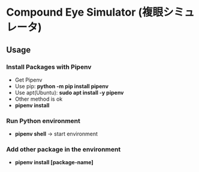 # Compound Eye Simulator (複眼シミュレータ)
## Usage
### Install Packages with Pipenv
- Get Pipenv
 - Use pip: **python -m pip install pipenv**
 - Use apt(Ubuntu): **sudo apt install -y pipenv** 
 - Other method is ok
- **pipenv install**
### Run Python environment
- **pipenv shell** -> start environment
### Add other package in the environment
- **pipenv install [package-name]**